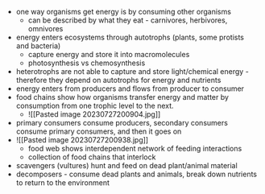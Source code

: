 - one way organisms get energy is by consuming other organisms
	- can be described by what they eat - carnivores, herbivores, omnivores
- energy enters ecosystems through autotrophs (plants, some protists and bacteria)
	- capture energy and store it into macromolecules
	- photosynthesis vs chemosynthesis
- heterotrophs are not able to capture and store light/chemical energy - therefore they depend on autotrophs for energy and nutrients
- energy enters from producers and flows from producer to consumer
- food chains show how organisms transfer energy and matter by consumption from one trophic level to the next.
	- ![[Pasted image 20230727200904.jpg]]
- primary consumers consume producers, secondary consumers consume primary consumers, and then it goes on
- ![[Pasted image 20230727200938.jpg]]
	- food web shows interdependent network of feeding interactions
	- collection of food chains that interlock
- scavengers (vultures) hunt and feed on dead plant/animal material
- decomposers - consume dead plants and animals, break down nutrients to return to the environment


